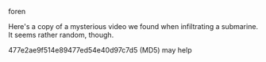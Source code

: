 foren

Here's a copy of a mysterious video we found when infiltrating a submarine. It seems rather random, though.

477e2ae9f514e89477ed54e40d97c7d5 (MD5) may help
